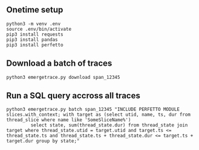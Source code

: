 
## Onetime setup

```
python3 -m venv .env
source .env/bin/activate
pip3 install requests
pip3 install pandas
pip3 install perfetto
```

## Download a batch of traces
```
python3 emergetrace.py download span_12345
```

## Run a SQL query accross all traces
```
python3 emergetrace.py batch span_12345 "INCLUDE PERFETTO MODULE slices.with_context; with target as (select utid, name, ts, dur from thread_slice where name like 'SomeSliceName%')
         select state, sum(thread_state.dur) from thread_state join target where thread_state.utid = target.utid and target.ts <= thread_state.ts and thread_state.ts + thread_state.dur <= target.ts + target.dur group by state;"
```



